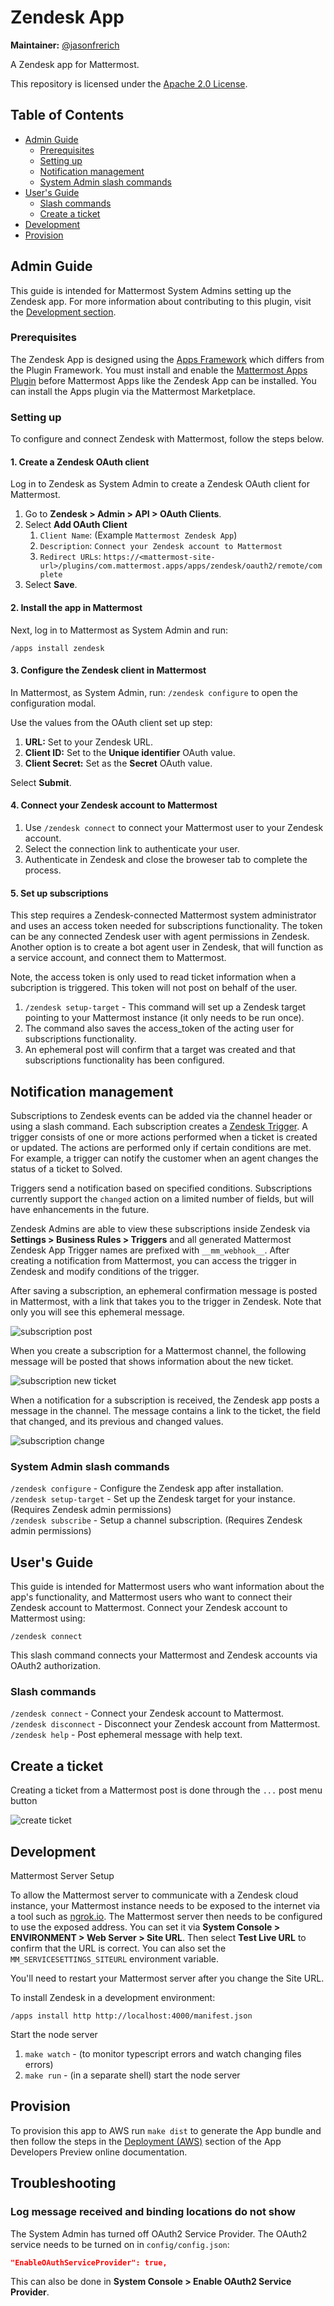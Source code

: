 # Zendesk App

**Maintainer:** [@jasonfrerich](https://github.com/jfrerich)

A Zendesk app for Mattermost.

This repository is licensed under the [Apache 2.0 License](https://github.com/mattermost/mattermost-plugin-github/blob/master/LICENSE).

## Table of Contents

- [Admin Guide](#admin-guide)
  - [Prerequisites](#prerequisites)
  - [Setting up](#setting-up)
  - [Notification management](#notification-management)
  - [System Admin slash commands](#system-admin-slash-commands)
- [User's Guide](#users-guide)
  - [Slash commands](#slash-commands)
  - [Create a ticket](#create-a-ticket)
- [Development](#development)
- [Provision](#provision)

## Admin Guide

This guide is intended for Mattermost System Admins setting up the Zendesk app. For more information about contributing to this plugin, visit the [Development section](#development).

### Prerequisites

The Zendesk App is designed using the [Apps Framework](https://developers.mattermost.com/integrate/apps) which differs from the Plugin Framework. You must install and enable the [Mattermost Apps Plugin](https://github.com/mattermost/mattermost-plugin-apps) before Mattermost Apps like the Zendesk App can be installed. You can install the Apps plugin via the Mattermost Marketplace.

### Setting up

To configure and connect Zendesk with Mattermost, follow the steps below.

#### 1. Create a Zendesk OAuth client

Log in to Zendesk as System Admin to create a Zendesk OAuth client for Mattermost.

1. Go to **Zendesk > Admin > API > OAuth Clients**.
1. Select **Add OAuth Client**
    1. `Client Name`: (Example `Mattermost Zendesk App`)
    1. `Description`: `Connect your Zendesk account to Mattermost`
    1. `Redirect URLs`: `https://<mattermost-site-url>/plugins/com.mattermost.apps/apps/zendesk/oauth2/remote/complete`
1. Select **Save**.

#### 2. Install the app in Mattermost

Next, log in to Mattermost as System Admin and run:

`/apps install zendesk`

#### 3. Configure the Zendesk client in Mattermost

In Mattermost, as System Admin, run: `/zendesk configure` to open the configuration modal.

Use the values from the OAuth client set up step:

1. **URL:** Set to your Zendesk URL.
1. **Client ID:** Set to the **Unique identifier** OAuth value.
1. **Client Secret:** Set as the **Secret** OAuth value.

Select **Submit**.

#### 4. Connect your Zendesk account to Mattermost

1. Use `/zendesk connect` to connect your Mattermost user to your Zendesk account.
1. Select the connection link to authenticate your user.
1. Authenticate in Zendesk and close the broweser tab to complete the process.

#### 5. Set up subscriptions

This step requires a Zendesk-connected Mattermost system administrator and uses an access token needed for subscriptions functionality. The token can be any connected Zendesk user with agent permissions in Zendesk. Another option is to create a bot agent user in Zendesk, that will function as a service account, and connect them to Mattermost.

Note, the access token is only used to read ticket information when a subcription is triggered. This token will not post on behalf of the user.

1. `/zendesk setup-target` - This command will set up a Zendesk target pointing to your Mattermost instance (it only needs to be run once).
1. The command also saves the access_token of the acting user for subscriptions functionality.
1. An ephemeral post will confirm that a target was created and that subscriptions functionality has been configured.

## Notification management

Subscriptions to Zendesk events can be added via the channel header or using a slash command. Each subscription creates a [Zendesk Trigger](https://developer.zendesk.com/rest_api/docs/support/triggers). A trigger consists of one or more actions performed when a ticket is created or updated. The actions are performed only if certain conditions are met. For example, a trigger can notify the customer when an agent changes the status of a ticket to Solved.

Triggers send a notification based on specified conditions. Subscriptions currently support the `changed` action on a limited number of fields, but will have enhancements in the future.

Zendesk Admins are able to view these subscriptions inside Zendesk via **Settings > Business Rules > Triggers** and all generated Mattermost Zendesk App Trigger names are prefixed with `__mm_webhook__`. After creating a notification from Mattermost, you can access the trigger in Zendesk and modify conditions of the trigger.

After saving a subscription, an ephemeral confirmation message is posted in Mattermost, with a link that takes you to the trigger in Zendesk. Note that only you will see this ephemeral message.

![subscription post](./docs/subscription-post.png)

When you create a subscription for a Mattermost channel, the following message will be posted that shows information about the new ticket.

![subscription new ticket](./docs/subscription-notification-new-ticket.png)

When a notification for a subscription is received, the Zendesk app posts a message in the channel. The message contains a link to the ticket, the field that changed, and its previous and changed values.

![subscription change](./docs/subscription-notification-change.png)

### System Admin slash commands

`/zendesk configure` - Configure the Zendesk app after installation.  
`/zendesk setup-target` - Set up the Zendesk target for your instance. (Requires Zendesk admin permissions)  
`/zendesk subscribe` - Setup a channel subscription. (Requires Zendesk admin permissions)  

## User's Guide

This guide is intended for Mattermost users who want information about the app's functionality, and Mattermost users who want to connect their Zendesk account to Mattermost. Connect your Zendesk account to Mattermost using:

`/zendesk connect`

This slash command connects your Mattermost and Zendesk accounts via OAuth2 authorization.

### Slash commands

`/zendesk connect` - Connect your Zendesk account to Mattermost.  
`/zendesk disconnect` - Disconnect your Zendesk account from Mattermost.  
`/zendesk help` - Post ephemeral message with help text.  

## Create a ticket

Creating a ticket from a Mattermost post is done through the `...` post menu button

![create ticket](./docs/create-ticket.gif)

## Development

Mattermost Server Setup

To allow the Mattermost server to communicate with a Zendesk cloud instance, your Mattermost instance needs to be exposed to the internet via a tool such as [ngrok.io](https://ngrok.io). The Mattermost server then needs to be configured to use the exposed address. You can set it via **System Console > ENVIRONMENT > Web Server > Site URL**. Then select **Test Live URL** to confirm that the URL is correct. You can also set the `MM_SERVICESETTINGS_SITEURL` environment variable. 

You'll need to restart your Mattermost server after you change the Site URL. 

To install Zendesk in a development environment:

`/apps install http http://localhost:4000/manifest.json`

Start the node server

1. `make watch` - (to monitor typescript errors and watch changing files errors)
1. `make run` - (in a separate shell) start the node server

## Provision

To provision this app to AWS run `make dist` to generate the App bundle and then follow the steps in the [Deployment (AWS)](https://developers.mattermost.com/integrate/apps/deployment-aws) section of the App Developers Preview online documentation.

## Troubleshooting

### Log message received and binding locations do not show

The System Admin has turned off OAuth2 Service Provider. The OAuth2 service needs to be turned on in `config/config.json`:

```json
"EnableOAuthServiceProvider": true,
```

This can also be done in **System Console > Enable OAuth2 Service Provider**.
